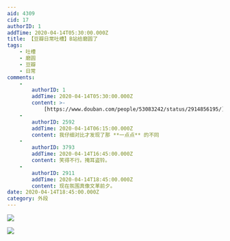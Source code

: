 ```yaml
---
aid: 4309
cid: 17
authorID: 1
addTime: 2020-04-14T05:30:00.000Z
title: 【豆瓣日常吐槽】B站给磨圆了
tags:
    - 吐槽
    - 磨圆
    - 豆瓣
    - 日常
comments:
    -
        authorID: 1
        addTime: 2020-04-14T05:30:00.000Z
        content: >-
            [https://www.douban.com/people/53083242/status/2914856195/](https://www.douban.com/people/53083242/status/2914856195/)
    -
        authorID: 2592
        addTime: 2020-04-14T06:15:00.000Z
        content: 我仔细对比才发现了那 **一点点** 的不同
    -
        authorID: 3793
        addTime: 2020-04-14T16:45:00.000Z
        content: 笑得不行。掩耳盗铃。
    -
        authorID: 2911
        addTime: 2020-04-14T18:45:00.000Z
        content: 现在氛围真像文革前夕。
date: 2020-04-14T18:45:00.000Z
category: 外段
---
```


![](https://i.loli.net/2020/04/14/bVaj98QLT3EYrhp.jpg)

![](https://i.loli.net/2020/04/14/CPehXvgRx1dW57U.jpg)
